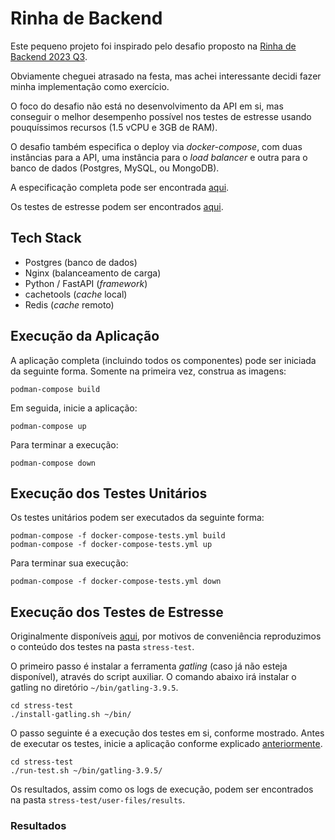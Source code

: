 # Rinha de Backend

Este pequeno projeto foi inspirado pelo desafio proposto na [Rinha de Backend 2023 Q3](https://github.com/zanfranceschi/rinha-de-backend-2023-q3).

Obviamente cheguei atrasado na festa, mas achei interessante decidi fazer minha implementação como exercício.

O foco do desafio não está no desenvolvimento da API em si, mas conseguir o melhor desempenho possível nos testes de estresse usando pouquíssimos recursos (1.5 vCPU e 3GB de RAM). 

O desafio também especifica o deploy via *docker-compose*, com duas instâncias para a API, uma instância para o *load balancer* e outra para o banco de dados (Postgres, MySQL, ou MongoDB).

A especificação completa pode ser encontrada [aqui](https://github.com/zanfranceschi/rinha-de-backend-2023-q3/blob/main/INSTRUCOES.md). 

Os testes de estresse podem ser encontrados [aqui](https://github.com/zanfranceschi/rinha-de-backend-2023-q3/tree/main/stress-test).

## Tech Stack

- Postgres (banco de dados)
- Nginx (balanceamento de carga)
- Python / FastAPI  (*framework*)
- cachetools (*cache* local)
- Redis (*cache* remoto)

## Execução da Aplicação

A aplicação completa (incluindo todos os componentes) pode ser iniciada da seguinte forma. Somente na primeira vez, construa as imagens:

```
podman-compose build
```

Em seguida, inicie a aplicação:

```
podman-compose up
```


Para terminar a execução:

```
podman-compose down
```

## Execução dos Testes Unitários

Os testes unitários podem ser executados da seguinte forma:

```
podman-compose -f docker-compose-tests.yml build
podman-compose -f docker-compose-tests.yml up
```

Para terminar sua execução:

```
podman-compose -f docker-compose-tests.yml down
```

## Execução dos Testes de Estresse

Originalmente disponíveis [aqui](https://github.com/zanfranceschi/rinha-de-backend-2023-q3/tree/main/stress-test), por motivos de conveniência reproduzimos o conteúdo dos testes na pasta `stress-test`.

O primeiro passo é instalar a ferramenta *gatling* (caso já não esteja disponível), através do script auxiliar. O comando abaixo irá instalar o gatling no diretório `~/bin/gatling-3.9.5`.

```
cd stress-test
./install-gatling.sh ~/bin/
```

O passo seguinte é a execução dos testes em si, conforme mostrado. Antes de executar os testes, inicie a aplicação conforme explicado [anteriormente](#execu%C3%A7%C3%A3o-da-aplica%C3%A7%C3%A3o).

```
cd stress-test
./run-test.sh ~/bin/gatling-3.9.5/
```

Os resultados, assim como os logs de execução, podem ser encontrados na pasta `stress-test/user-files/results`.

### Resultados



